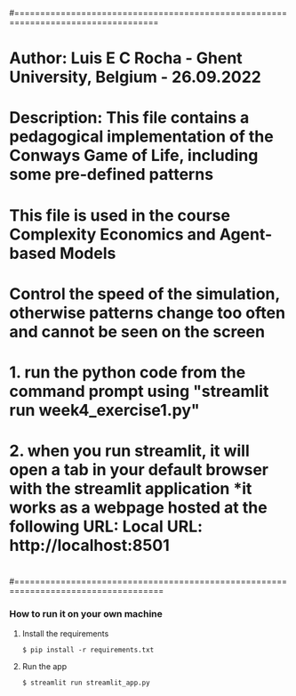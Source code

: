 #==================================================================================
# Author: Luis E C Rocha  - Ghent University, Belgium  - 26.09.2022
#
# Description: This file contains a pedagogical implementation of the Conways Game of Life, including some pre-defined patterns
#              This file is used in the course Complexity Economics and Agent-based Models
#               Control the speed of the simulation, otherwise patterns change too often and cannot be seen on the screen
#              1. run the python code from the command prompt using "streamlit run week4_exercise1.py"
#              2. when you run streamlit, it will open a tab in your default browser with the streamlit application *it works as a webpage hosted at the following URL:  Local URL: http://localhost:8501
#
#===================================================================================


### How to run it on your own machine

1. Install the requirements

   ```
   $ pip install -r requirements.txt
   ```

2. Run the app

   ```
   $ streamlit run streamlit_app.py
   ```
